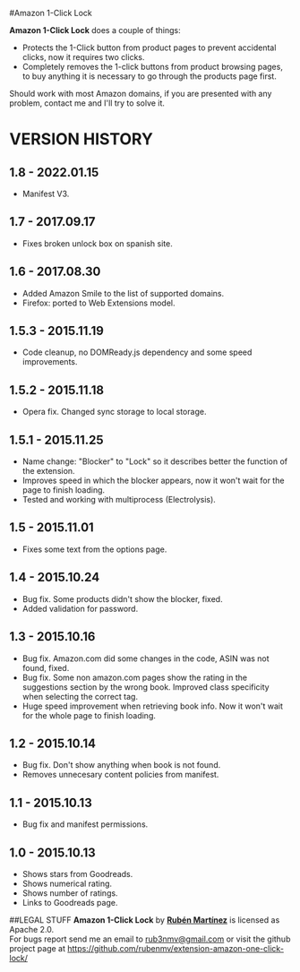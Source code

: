 #Amazon 1-Click Lock

**Amazon 1-Click Lock** does a couple of things:
- Protects the 1-Click button from product pages to prevent accidental clicks, now it requires two clicks.
- Completely removes the 1-click buttons from product browsing pages, to buy anything it is necessary to go through the products page first.

Should work with most Amazon domains, if you are presented with any problem, contact me and I'll try to solve it.

VERSION HISTORY
===============

1.8 - 2022.01.15
----------------
- Manifest V3.

1.7 - 2017.09.17
----------------
- Fixes broken unlock box on spanish site.

1.6 - 2017.08.30
----------------
- Added Amazon Smile to the list of supported domains.
- Firefox: ported to Web Extensions model.

1.5.3 - 2015.11.19
------------------
- Code cleanup, no DOMReady.js dependency and some speed improvements.

1.5.2 - 2015.11.18
------------------
- Opera fix. Changed sync storage to local storage.

1.5.1 - 2015.11.25
------------------
- Name change: "Blocker" to "Lock" so it describes better the function of the extension.
- Improves speed in which the blocker appears, now it won't wait for the page to finish loading.
- Tested and working with multiprocess (Electrolysis).

1.5 - 2015.11.01
----------------
- Fixes some text from the options page.

1.4 - 2015.10.24
----------------
- Bug fix. Some products didn't show the blocker, fixed.
- Added validation for password.

1.3 - 2015.10.16
----------------
- Bug fix. Amazon.com did some changes in the code, ASIN was not found, fixed.
- Bug fix. Some non amazon.com pages show the rating in the suggestions section by the wrong book. Improved class specificity when selecting the correct tag.
- Huge speed improvement when retrieving book info. Now it won't wait for the whole page to finish loading.
 
1.2 - 2015.10.14
----------------
- Bug fix. Don't show anything when book is not found.
- Removes unnecesary content policies from manifest. 

1.1 - 2015.10.13
----------------
- Bug fix and manifest permissions. 

1.0 - 2015.10.13
----------------
- Shows stars from Goodreads.
- Shows numerical rating.
- Shows number of ratings.
- Links to Goodreads page.

##LEGAL STUFF
**Amazon 1-Click Lock** by <a href="https://twitter.com/rub3nmv">**Rub&eacute;n Mart&iacute;nez**</a> is licensed as Apache 2.0.<br>
For bugs report send me an email to
rub3nmv@gmail.com
or visit the github project page at 
https://github.com/rubenmv/extension-amazon-one-click-lock/
